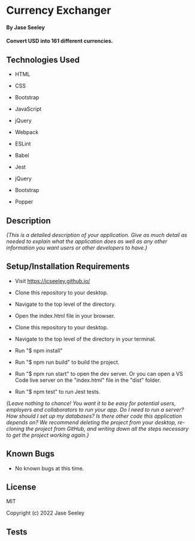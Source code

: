 # Currency Exchanger

#### By Jase Seeley

#### Convert USD into 161 different currencies.

## Technologies Used
* HTML
* CSS
* Bootstrap
* JavaScript
* jQuery

* Webpack
* ESLint
* Babel
* Jest
* jQuery
* Bootstrap
* Popper

## Description

_{This is a detailed description of your application. Give as much detail as needed to explain what the application does as well as any other information you want users or other developers to have.}_

## Setup/Installation Requirements

* Visit https://jcseeley.github.io/
* Clone this repository to your desktop.
* Navigate to the top level of the directory.
* Open the index.html file in your browser.

* Clone this repository to your desktop.
* Navigate to the top level of the directory in your terminal.
* Run "$ npm install"
* Run "$ npm run build" to build the project.
* Run "$ npm run start" to open the dev server. Or you can open a VS Code live server on the "index.html" file in the "dist" folder.
* Run "$ npm test" to run Jest tests.

_{Leave nothing to chance! You want it to be easy for potential users, employers and collaborators to run your app. Do I need to run a server? How should I set up my databases? Is there other code this application depends on? We recommend deleting the project from your desktop, re-cloning the project from GitHub, and writing down all the steps necessary to get the project working again.}_

## Known Bugs

* No known bugs at this time.

## License

MIT

Copyright (c) 2022 Jase Seeley  
  
  ## Tests